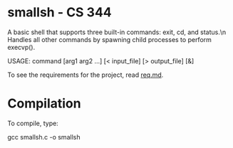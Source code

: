 # smallsh - CS 344

A basic shell that supports three built-in commands: exit, cd, and status.\n
Handles all other commands by spawning child processes to perform execvp().

USAGE: command [arg1 arg2 ...] [< input_file] [> output_file] [&]

To see the requirements for the project, read [req.md](https://github.com/IvanHalim/operating-systems/blob/master/3.%20Process%20Management/req.md).

# Compilation

To compile, type:

gcc smallsh.c -o smallsh